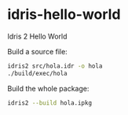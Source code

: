 # idris-hello-world

Idris 2 Hello World

Build a source file:
```sh
idris2 src/hola.idr -o hola
./build/exec/hola
```


Build the whole package:
```sh
idris2 --build hola.ipkg
```
